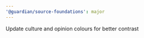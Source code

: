 ```yaml
---
'@guardian/source-foundations': major
---
```


Update culture and opinion colours for better contrast
